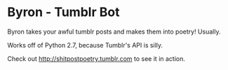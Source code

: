 # Byron - Tumblr Bot
Byron takes your awful tumblr posts and makes them into poetry! Usually.

Works off of Python 2.7, because Tumblr's API is silly.

Check out http://shitpostpoetry.tumblr.com to see it in action.
